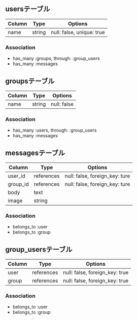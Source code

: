 ## usersテーブル

|Column|Type|Options|
|------|----|-------|
|name|string|null: false, unique: true|


### Association
- has_many :groups, through: :group_users
- has_many :messages

## groupsテーブル

|Column|Type|Options|
|------|----|-------|
|name|string|null: false|

### Association
- has_many :users, through: :group_users
- has_many :messages

## messagesテーブル

|Column|Type|Options|
|------|----|-------|
|user_id|references|null: false, foreign_key: ture|
|group_id|references|null: false, foreign_key: ture|
|body|text|
|image|string|

### Association
- belongs_to :user
- belongs_to :group

<!-- 中間テーブル  usersとgroupsテーブルを繋ぐ-->
## group_usersテーブル
|Column|Type|Options|
|------|----|-------|
|user|references|null: false, foreign_key: true|
|group|references|null: false, foreign_key: true|

### Association
- belongs_to :user
- belongs_to :group
